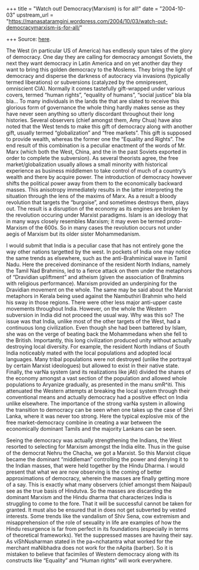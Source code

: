 +++
title = "Watch out! Democracy(Marxism) is for all!"
date = "2004-10-03"
upstream_url = "https://manasataramgini.wordpress.com/2004/10/03/watch-out-democracymarxism-is-for-all/"

+++
Source: [here](https://manasataramgini.wordpress.com/2004/10/03/watch-out-democracymarxism-is-for-all/).

The West (in particular US of America) has endlessly spun tales of the glory of democracy. One day they are calling for democracy amongst Soviets, the next they want democracy in Latin America and on yet another day they want to bring this golden democracy to the Moslems. They bring the light of democracy and disperse the darkness of autocracy via invasions (typically termed liberations) or subversions (catalyzed by the omnipresent, omniscient CIA). Normally it comes tastefully gift-wrapped under various covers, termed “human rights”, “equality of humans”, “social justice” bla bla bla… To many individuals in the lands the that are slated to receive this glorious form of governance the whole thing hardly makes sense as they have never seen anything so utterly discordant throughout their long histories. Several observers
(chief amongst them, Amy Chua) have also noted that the West tends to
make this gift of democracy along with another gift, usually termed “globalization” and “free markets”. This gift is supposed to provide wealth, whereas the former one the “Equality and Rights”. The end result of this combination is a peculiar enactment of the words of Mr. Marx
(which both the West, China, and the in the past Soviets exported in
order to complete the subversion). As several theorists agree, the free market/globalization usually allows a small minority with historical experience as business middlemen to take control of much of a country’s wealth and there by acquire power. The introduction of democracy however shifts the political power away from them to the economically backward masses. This anisotropy immediately results in the latter interpreting the situation through the lens of the maxims of Marx. As a result a bloody revolution that targets the “burgoise”, and sometimes destroys them, plays out. The result is a disruption of the economy as its engines are broken by the revolution occuring under Marxist paradigms. Islam is an ideology that in many ways closely resembles Marxism; it may even be termed proto-Marxism of the 600s. So in many cases the revolution occurs not under aegis of Marxism but its older sister Mohammedanism.

I would submit that India is a peculiar case that has not entirely gone the way other nations targetted by the west. In pockets of India one may notice the same trends as elsewhere, such as the anti-Brahminical wave in Tamil Nadu. Here the preceived dominance of the resident North Indians, namely the Tamil Nad Brahmins, led to a fierce attack on them under the metaphors of “Dravidian upliftment” and atheism (given the association of Brahmins with religious performance). Marxism provided an underpining for the Dravidian movement on the whole. The same may be said about the Marxist metaphors in Kerala being used against the Nambuthiri Brahmin who held his sway in those regions. There were other less major anti-upper caste movements throughout India. However, on the whole the Western subversion in India did not proceed the usual way. Why was this so? The issue was that India, unlike most of the other targets of the West, had a continuous long civilization. Even though she had been battered by Islam, she was on the verge of beating back the Mohammedans when she fell to the British. Importantly, this long civilization produced unity without actually destroying local diversity. For example, the resident North Indians of South India noticeably mated with the local populations and adopted local languages. Many tribal populations were not destroyed (unlike the portrayal by certain Marxist ideologues) but allowed to exist in their native state. Finally, the varNa system (and its realizations like jAti) divided the shares of the economy amongst a vast section of the population and allowed whole populations to Aryanize gradually, as presented in the manu smR^iti. This attenuated the Western attempts at breaking the local system through their conventional means and actually democracy had a positive effect on India unlike elsewhere. The importance of the strong varNa system in allowing the transition to democracy can be seen when one takes up the case of Shri Lanka, where it was never too strong. Here the typical explosive mix of the free market-democracy combine in creating a war between the economically dominant Tamils and the majority Lankans can be seen.

Seeing the democracy was actually strengthening the Indians, the West resorted to selecting for Marxism amongst the India elite. Thus in the guise of the democrat Nehru the Chacha, we got a Marxist. So this Marxist clique became the dominant “middleman” controlling the power and denying it to the Indian masses, that were held together by the Hindu Dharma. I would present that what we are now observing is the coming of better approximations of democracy, wherein the masses are finally getting more of a say. This is exactly what many observers (chief amongst them Naipaul) see as the true basis of Hindutva. So the masses are discarding the dominant Marxism and the Hindu dharma that characterizes India is struggling to come to the fore. That it will be successful cannot be taken for granted. It must also be ensured that in does not get subverted by vested interests. Some trends like the vandalism of Shiv Sena, cow extremism and misapprehension of the role of sexuality in life are examples of how the Hindu resurgence is far from perfect in its foundations (especially in terms of theoretical frameworks). Yet the suppressed masses are having their say. As viShNusharman stated in the pa\~nchatantra what worked for the merchant maNibhadra does not work for the nApita (barber). So it is mistaken to believe that facimiles of Western democracy along with its constructs like “Equality” and “Human rights” will work everywhere.

